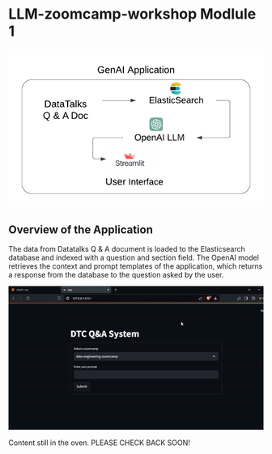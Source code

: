 # LLM-zoomcamp-workshop Modlule 1
![alt text](<Media/LLMZoomcamp 1.png>)

## Overview of the Application
The data from Datatalks Q & A document is loaded to the Elasticsearch database and indexed with a question and section field. The OpenAI model retrieves the context and prompt templates of the application, which returns a response from the database to the question asked by the user.

![LLM Gif Image](Media/LLM_image.gif)


Content still in the oven. PLEASE CHECK BACK SOON!


